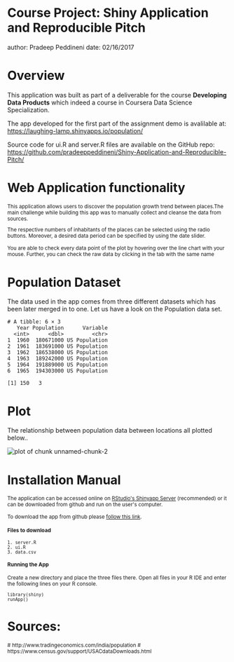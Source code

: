Course Project: Shiny Application and Reproducible Pitch
========================================================
author: Pradeep Peddineni
date: 02/16/2017


Overview
========================================================

This application was built as part of a deliverable for the course **Developing Data Products** which indeed a course in Coursera Data Science Specialization.

The app developed for the first part of the assignment demo is avalilable at:
https://laughing-lamp.shinyapps.io/population/

Source code for ui.R and server.R files are available on the GitHub repo:
https://github.com/pradeeppeddineni/Shiny-Application-and-Reproducible-Pitch/


Web Application functionality
========================================================

<small>
This application allows users to discover the population growth trend between places.The main challenge while building this app was to manually collect and cleanse the data from sources.

The respective numbers of inhabitants of the places can be selected using the radio buttons. Moreover, a desired data period can be specified by using the date slider. 

You are able to check every data point of the plot by hovering over the line chart with your mouse. Further, you can check the raw data by clicking in the tab with the same name
</small> 




Population Dataset
========================================================

The data used in the app comes from three different datasets which has been later merged in to one. Let us have a look on the Population data set.


```
# A tibble: 6 × 3
   Year Population      Variable
  <int>      <dbl>         <chr>
1  1960  180671000 US Population
2  1961  183691000 US Population
3  1962  186538000 US Population
4  1963  189242000 US Population
5  1964  191889000 US Population
6  1965  194303000 US Population
```

```
[1] 150   3
```


Plot
========================================================

The relationship between population data between locations all plotted below..

![plot of chunk unnamed-chunk-2](population-figure/unnamed-chunk-2-1.png)


Installation Manual
========================================================

<small>The application can be accessed online on [RStudio's Shinyapp Server](https://nierhoff.shinyapps.io/DDP_Shiny_Project/) (recommended) or it can be downloaded from github and run on the user's computer.

To download the app from github please [follow this link](https://github.com/mhnierhoff/DDP_Shiny_Project).

#### Files to download
```
1. server.R
2. ui.R
3. data.csv
```
#### Running the App
Create a new directory and place the three files there. Open all files in your R IDE and enter the following lines on your R console.

```
library(shiny) 
runApp()
```
</small>


Sources:
========================================================
<small>
# http://www.tradingeconomics.com/india/population
# https://www.census.gov/support/USACdataDownloads.html
</small>
